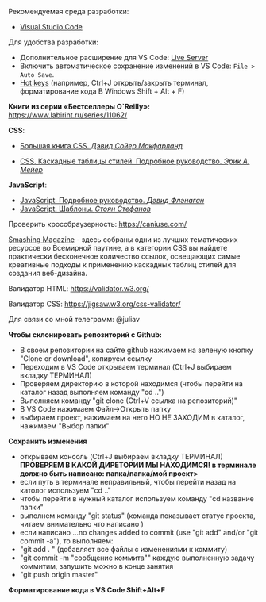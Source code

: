 Рекомендуемая среда разработки:
* [Visual Studio Code](https://code.visualstudio.com/)

Для удобства разработки:
* Дополнительное расширение для VS Code: [Live Server](https://marketplace.visualstudio.com/items?itemName=ritwickdey.LiveServer)
* Включить автоматическое сохранение изменений в VS Code: `File > Auto Save`.
* [Hot keys](https://code.visualstudio.com/docs/getstarted/keybindings)
(например, Ctrl+J открыть/закрыть терминал, форматирование кода В Windows Shift + Alt + F)

**Книги из серии «Бестселлеры O`Reilly»:**
https://www.labirint.ru/series/11062/

**CSS**: 
- [Большая книга CSS. *Дэвид Сойер Макфарланд*](https://www.ozon.ru/context/detail/id/135731189/)

- [CSS. Каскадные таблицы стилей. Подробное руководство. *Эрик А. Мейер*](https://www.ozon.ru/context/detail/id/3881079/)

**JavaScript**: 
- [JavaScript. Подробное руководство. *Дэвид Флэнаган*](https://www.ozon.ru/context/detail/id/3881091/)
- [JavaScript. Шаблоны. *Стоян Стефанов*](https://www.ozon.ru/context/detail/id/6287517/)

Проверить кроссбраузерность: https://caniuse.com/

[Smashing Magazine](https://www.smashingmagazine.com/) - здесь собраны одни из лучших тематических ресурсов во Всемирной паутине,
а в категории CSS вы найдете практически бесконечное количество ссылок, 
освещающих самые креативные подходы к применению каскадных таблиц стилей для создания веб-дизайна.

Валидатор HTML:
https://validator.w3.org/

Валидатор СSS:
https://jigsaw.w3.org/css-validator/

Для связи со мной телеграмм: @juliav

**Чтобы склонировать репозиторий с Github:**
- В своем репозитории на сайте github нажимаем на зеленую кнопку "Clone or download", копируем ссылку
- Переходим в VS Code открываем терминал (Ctrl+J выбираем вкладку ТЕРМИНАЛ)
- Проверяем директорию в которой находимся (чтобы перейти на каталог назад выполняем команду "cd ..")
- Выполняем команду "git clone (Ctrl+V ссылка на репозиторий)"
- В VS Code нажимаем Файл->Открыть папку 
- выбираем проект, нажимаем на него НО НЕ ЗАХОДИМ в каталог, нажимаем "Выбор папки"

**Сохранить изменения**
- открываем консоль (Ctrl+J выбираем вкладку ТЕРМИНАЛ)
**ПРОВЕРЯЕМ В КАКОЙ ДИРЕТОРИИ МЫ НАХОДИМСЯ! в терминале должно быть написано: папка/папка/мой проект>**
- если путь в терминале неправильный, чтобы перейти назад на католог используем "cd .."
- чтобы перейти в нужный каталог используем команду "cd название папки"
- выполнем команду "git status" (команда показывает статус проекта, читаем внимательно что написано )
- если написано ...no changes added to commit (use "git add" and/or "git commit -a"), то выполняем:
- "git add . "  (добавляет все файлы с изменениями к коммиту)
- "git commit -m "сообщение коммита""
каждую выполненную задачу коммитим, запушить можно в конце занятия
- "git push origin master"

**Форматирование кода в VS Code  Shift+Alt+F**

